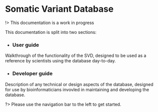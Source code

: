 # Somatic Variant Database

!> This documentation is a work in progress

This documentation is split into two sections:

- ### User guide
Walkthrough of the functionality of the SVD, designed to be used as a reference by scientists using the database day-to-day.

- ### Developer guide
Description of any technical or design aspects of the database, designed for use by bioinformaticians invovled in maintaining and developing the database.

?> Please use the navigation bar to the left to get started.
